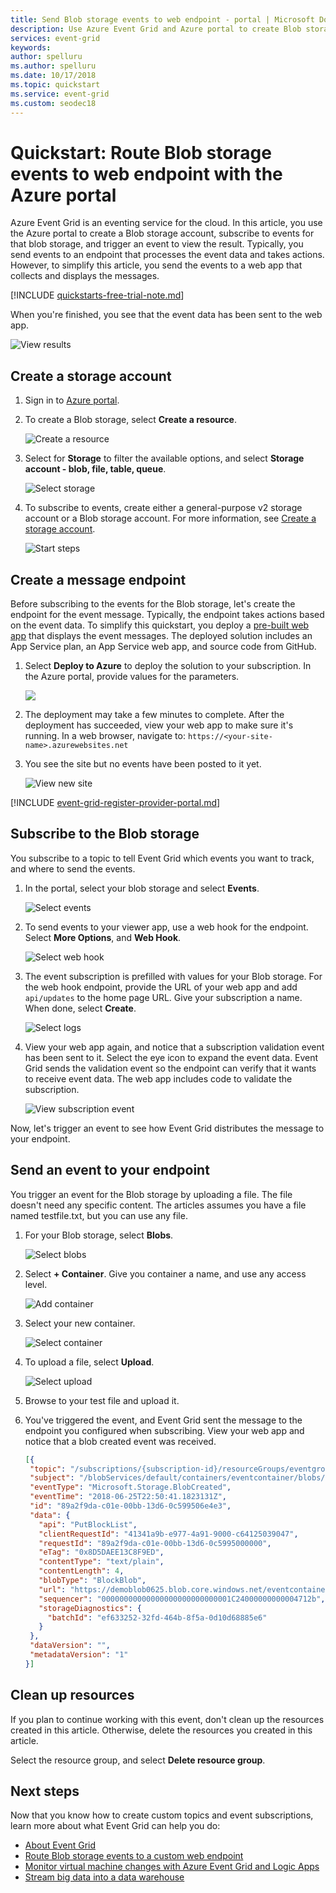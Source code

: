 ```yaml
---
title: Send Blob storage events to web endpoint - portal | Microsoft Docs
description: Use Azure Event Grid and Azure portal to create Blob storage account, and subscribe its events. Send the events to a Webhook.
services: event-grid 
keywords: 
author: spelluru
ms.author: spelluru
ms.date: 10/17/2018
ms.topic: quickstart
ms.service: event-grid
ms.custom: seodec18
---
```

# Quickstart: Route Blob storage events to web endpoint with the Azure portal

Azure Event Grid is an eventing service for the cloud. In this article, you use the Azure portal to create a Blob storage account, subscribe to events for that blob storage, and trigger an event to view the result. Typically, you send events to an endpoint that processes the event data and takes actions. However, to simplify this article, you send the events to a web app that collects and displays the messages.

[!INCLUDE [quickstarts-free-trial-note.md](../../includes/quickstarts-free-trial-note.md)]

When you're finished, you see that the event data has been sent to the web app.

![View results](./media/blob-event-quickstart-portal/view-results.png)

## Create a storage account

1. Sign in to [Azure portal](https://portal.azure.com/).

1. To create a Blob storage, select **Create a resource**. 

   ![Create a resource](./media/blob-event-quickstart-portal/create-resource.png)

1. Select for **Storage** to filter the available options, and select **Storage account - blob, file, table, queue**.

   ![Select storage](./media/blob-event-quickstart-portal/create-storage.png)

1. To subscribe to events, create either a general-purpose v2 storage account or a Blob storage account. For more information, see [Create a storage account](../storage/common/storage-quickstart-create-account.md).

   ![Start steps](./media/blob-event-quickstart-portal/provide-blob-values.png)

## Create a message endpoint

Before subscribing to the events for the Blob storage, let's create the endpoint for the event message. Typically, the endpoint takes actions based on the event data. To simplify this quickstart, you deploy a [pre-built web app](https://github.com/Azure-Samples/azure-event-grid-viewer) that displays the event messages. The deployed solution includes an App Service plan, an App Service web app, and source code from GitHub.

1. Select **Deploy to Azure** to deploy the solution to your subscription. In the Azure portal, provide values for the parameters.

   <a href="https://portal.azure.com/#create/Microsoft.Template/uri/https%3A%2F%2Fraw.githubusercontent.com%2FAzure-Samples%2Fazure-event-grid-viewer%2Fmaster%2Fazuredeploy.json" target="_blank"><img src="https://azuredeploy.net/deploybutton.png"/></a>

1. The deployment may take a few minutes to complete. After the deployment has succeeded, view your web app to make sure it's running. In a web browser, navigate to: 
`https://<your-site-name>.azurewebsites.net`

1. You see the site but no events have been posted to it yet.

   ![View new site](./media/blob-event-quickstart-portal/view-site.png)

[!INCLUDE [event-grid-register-provider-portal.md](../../includes/event-grid-register-provider-portal.md)]

## Subscribe to the Blob storage

You subscribe to a topic to tell Event Grid which events you want to track, and where to send the events.

1. In the portal, select your blob storage and select **Events**.

   ![Select events](./media/blob-event-quickstart-portal/select-events.png)

1. To send events to your viewer app, use a web hook for the endpoint. Select **More Options**, and **Web Hook**.

   ![Select web hook](./media/blob-event-quickstart-portal/select-web-hook.png)

1. The event subscription is prefilled with values for your Blob storage. For the web hook endpoint, provide the URL of your web app and add `api/updates` to the home page URL. Give your subscription a name. When done, select **Create**.

   ![Select logs](./media/blob-event-quickstart-portal/create-subscription.png)

1. View your web app again, and notice that a subscription validation event has been sent to it. Select the eye icon to expand the event data. Event Grid sends the validation event so the endpoint can verify that it wants to receive event data. The web app includes code to validate the subscription.

   ![View subscription event](./media/blob-event-quickstart-portal/view-subscription-event.png)

Now, let's trigger an event to see how Event Grid distributes the message to your endpoint.

## Send an event to your endpoint

You trigger an event for the Blob storage by uploading a file. The file doesn't need any specific content. The articles assumes you have a file named testfile.txt, but you can use any file.

1. For your Blob storage, select **Blobs**.

   ![Select blobs](./media/blob-event-quickstart-portal/select-blobs.png)

1. Select **+ Container**. Give you container a name, and use any access level.

   ![Add container](./media/blob-event-quickstart-portal/add-container.png)

1. Select your new container.

   ![Select container](./media/blob-event-quickstart-portal/select-container.png)

1. To upload a file, select **Upload**.

   ![Select upload](./media/blob-event-quickstart-portal/upload-file.png)

1. Browse to your test file and upload it.

1. You've triggered the event, and Event Grid sent the message to the endpoint you configured when subscribing. View your web app and notice that a blob created event was received. 

   ```json
   [{
    "topic": "/subscriptions/{subscription-id}/resourceGroups/eventgroup/providers/Microsoft.Storage/storageAccounts/demoblob0625",
    "subject": "/blobServices/default/containers/eventcontainer/blobs/testfile.txt",
    "eventType": "Microsoft.Storage.BlobCreated",
    "eventTime": "2018-06-25T22:50:41.1823131Z",
    "id": "89a2f9da-c01e-00bb-13d6-0c599506e4e3",
    "data": {
      "api": "PutBlockList",
      "clientRequestId": "41341a9b-e977-4a91-9000-c64125039047",
      "requestId": "89a2f9da-c01e-00bb-13d6-0c5995000000",
      "eTag": "0x8D5DAEE13C8F9ED",
      "contentType": "text/plain",
      "contentLength": 4,
      "blobType": "BlockBlob",
      "url": "https://demoblob0625.blob.core.windows.net/eventcontainer/testfile.txt",
      "sequencer": "00000000000000000000000000001C24000000000004712b",
      "storageDiagnostics": {
        "batchId": "ef633252-32fd-464b-8f5a-0d10d68885e6"
      }
    },
    "dataVersion": "",
    "metadataVersion": "1"
   }]
   ```

## Clean up resources

If you plan to continue working with this event, don't clean up the resources created in this article. Otherwise, delete the resources you created in this article.

Select the resource group, and select **Delete resource group**.

## Next steps

Now that you know how to create custom topics and event subscriptions, learn more about what Event Grid can help you do:

- [About Event Grid](overview.md)
- [Route Blob storage events to a custom web endpoint](../storage/blobs/storage-blob-event-quickstart.md?toc=%2fazure%2fevent-grid%2ftoc.json)
- [Monitor virtual machine changes with Azure Event Grid and Logic Apps](monitor-virtual-machine-changes-event-grid-logic-app.md)
- [Stream big data into a data warehouse](event-grid-event-hubs-integration.md)
